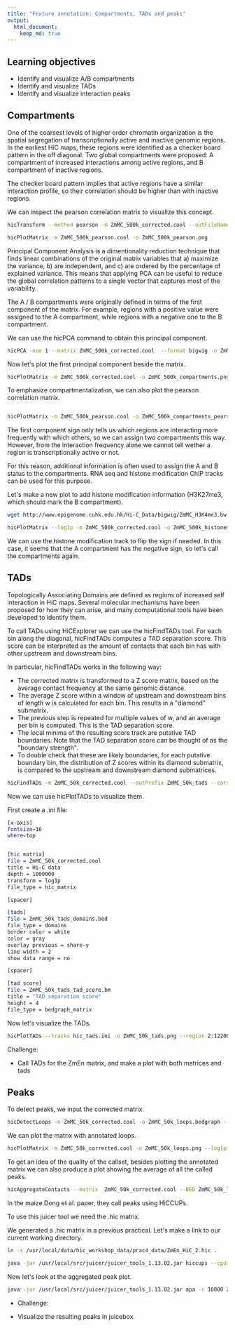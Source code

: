 ```yaml
---
title: "Feature annotation: Compartments, TADs and peaks"
output: 
  html_document:
    keep_md: true
---
```




## Learning objectives  
- Identify and visualize A/B compartments
- Identify and visualize TADs
- Identify and visualize interaction peaks

## Compartments

One of the coarsest levels of higher order chromatin organization is the spatial segregation of transcriptionally active and inactive genomic regions. In the earliest HiC maps, these regions were identified as a checker board pattern in the off diagonal. Two global compartments were proposed: A compartment of increased interactions among active regions, and B compartment of inactive regions.

The checker board pattern implies that active regions have a similar interaction profile, so their correlation should be higher than with inactive regions.

We can inspect the pearson correlation matrix to visualize this concept.


```bash
hicTransform --method pearson -m ZmMC_500k_corrected.cool --outFileName ZmMC_500k_pearson.cool

hicPlotMatrix -m ZmMC_500k_pearson.cool -o ZmMC_500k_pearson.png
```

Principal Component Analysis is a dimentionality reduction technique that finds linear combinations of the original matrix variables that a) maximize the variance, b) are independent, and c) are ordered by the percentage of explained variance. This means that applying PCA can be useful to reduce the global correlation patterns to a single vector that captures most of the variability.

The A / B compartments were originally defined in terms of the first component of the matrix. For example, regions with a positive value were assigned to the A compartment, while regions with a negative one to the B compartment.

We can use the hicPCA command to obtain this principal component.


```bash
hicPCA -noe 1 --matrix ZmMC_500k_corrected.cool  --format bigwig -o ZmMC_500k_pca1.bw
```

Now let's plot the first principal component beside the matrix.


```bash
hicPlotMatrix -m ZmMC_500k_corrected.cool -o ZmMC_500k_compartments.png --log1p --bigwig ZmMC_500k_pca1.bw --perChromosome
```

To emphasize compartmentalization, we can also plot the pearson correlation matrix. 


```bash

hicPlotMatrix -m ZmMC_500k_pearson.cool -o ZmMC_500k_compartments_pearson.png --bigwig ZmMC_500k_pca1.bw --perChromosome
```

The first component sign only tells us which regions are interacting more frequently with which others, so we can assign two compartments this way. However, from the interaction frequency alone we cannot tell wether a region is transcriptionally active or not. 

For this reason, additional information is often used to assign the A and B status to the compartments. RNA seq and histone modification ChIP tracks can be used for this purpose.

Let's make a new plot to add histone modification information (H3K27me3, which should mark the B compartment).


```bash
wget http://www.epigenome.cuhk.edu.hk/Hi-C_Data/bigwig/ZmMC_H3K4me3.bw
```



```bash
hicPlotMatrix --log1p -m ZmMC_500k_corrected.cool -o ZmMC_500k_histonemod.png --perChromosome --bigwig ZmMC_H3K4me3.bw
```

We can use the histone modification track to flip the sign if needed. In this case, it seems that the A compartment has the negative sign, so let's call the compartments again. 



## TADs

Topologically Associating Domains are defined as regions of increased self interaction in HiC maps. Several molecular mechanisms have been proposed for how they can arise, and many computational tools have been developed to identify them. 

To call TADs using HiCExplorer we can use the hicFindTADs tool. For each bin along the diagonal, hicFindTADs computes a TAD separation score. This score can be interpreted as the amount of contacts that each bin has with other upstream and downstream bins. 

In particular, hicFindTADs works in the following way:
- The corrected matrix is transformed to a Z score matrix, based on the average contact frequency at the same genomic distance.
- The average Z score within a window of upstream and downstream bins of length w is calculated for each bin. This results in a "diamond" submatrix. 
- The previous step is repeated for multiple values of w, and an average per bin is computed. This is the TAD separation score.
- The local minima of the resulting score track are putative TAD boundaries. Note that the TAD separation score can be thought of as the "boundary strength".
- To double check that these are likely boundaries, for each putative boundary bin, the distribution of Z scores within its diamond submatrix, is compared to the upstream and downstream diamond submatrices. 


```bash
hicFindTADs -m ZmMC_50k_corrected.cool --outPrefix ZmMC_50k_tads --correctForMultipleTesting fdr
```

Now we can use hicPlotTADs to visualize them.

First create a .ini file: 

```bash
[x-axis]
fontsize=16
where=top


[hic matrix]
file = ZmMC_50k_corrected.cool
title = Hi-C data
depth = 1000000
transform = log1p
file_type = hic_matrix

[spacer]

[tads]
file = ZmMC_50k_tads_domains.bed
file_type = domains
border color = white
color = gray
overlay previous = share-y
line width = 2
show data range = no

[spacer]

[tad score]
file = ZmMC_50k_tads_tad_score.bm
title = "TAD separation score"
height = 4
file_type = bedgraph_matrix
```

Now let's visualize the TADs.

```bash
hicPlotTADs --tracks hic_tads.ini -o ZmMC_50k_tads.png --region 2:122000000-126000000
```

Challenge: 
  - Call TADs for the ZmEn matrix, and make a plot with both matrices and tads


## Peaks

To detect peaks, we input the corrected matrix. 


```bash
hicDetectLoops -m ZmMC_50k_corrected.cool -o ZmMC_50k_loops.bedgraph --maxLoopDistance 20000000 --windowSize 10 --peakWidth 6 --pValuePreselection 0.05 --pValue 0.05 --peakInteractionsThreshold 20 --maximumInteractionPercentageThreshold 0.1 --statisticalTest anderson-darling

```

We can plot the matrix with annotated loops.


```bash
hicPlotMatrix -m ZmMC_50k_corrected.cool -o ZmMC_50k_loops.png --log1p --region 2:110000000-114000000 --loops ZmMC_50k_loops.bedgraph
```

To get an idea of the quality of the callset, besides plotting the annotated matrix we can also produce a plot showing the average of all the called peaks. 


```bash
hicAggregateContacts --matrix  ZmMC_50k_corrected.cool --BED ZmMC_50k_loops.bedgraph --outFileName ZmMC_HiC_peaks.png --vMin 0.8 --vMax 2.2 --range 300000:1000000 --numberOfBins 30 --chromosomes 2 --avgType mean --transform obs/exp
```

In the maize Dong et al. paper, they call peaks using HiCCUPs. 

To use this juicer tool we need the .hic matrix. 

We generated a .hic matrix in a previous practical. Let's make a link to our current working directory.


```bash
ln -s /usr/local/data/hic_workshop_data/prac4_data/ZmEn_HiC_2.hic .
```



```bash
java -jar /usr/local/src/juicer/juicer_tools_1.13.02.jar hiccups --cpu --threads 2 -r 10000 ZmEn_HiC_2.hic -k KR maize_hiccups_loops
```

Now let's look at the aggregated peak plot. 


```bash
java -jar /usr/local/src/juicer/juicer_tools_1.13.02.jar apa -r 10000 ZmEn_HiC_2.hic maize_hiccups_loops maize_hiccups_apa 
```

* Challenge:
- Visualize the resulting peaks in juicebox.
